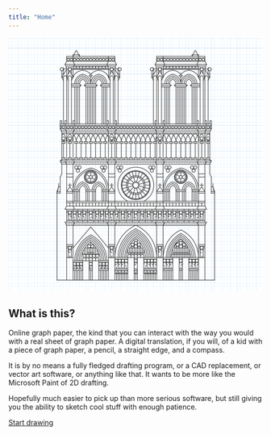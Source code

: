```yaml
---
title: "Home"
---
```

    
<aside>
  <img src="png/hero.png" />
</aside>
<article class="hero">
  <h2>What is this?</h2>
  <p>Online graph paper, the kind that you can interact with the way you would with a real sheet of graph paper. A digital translation, if you will, of a kid with a piece of graph paper, a pencil, a straight edge, and a compass.</p>
  <p>It is by no means a fully fledged drafting program, or a CAD replacement, or vector art software, or anything like that. It wants to be more like the Microsoft Paint of 2D drafting.</p>
  <p>Hopefully much easier to pick up than more serious software, but still giving you the ability to sketch cool stuff with enough patience.</p>
  <p class="cta"><a href="/app/">Start drawing</a></p>
</article>